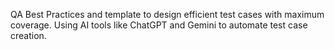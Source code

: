 QA Best Practices and template to design efficient test cases with maximum coverage.
Using AI tools like ChatGPT and Gemini to automate test case creation.
